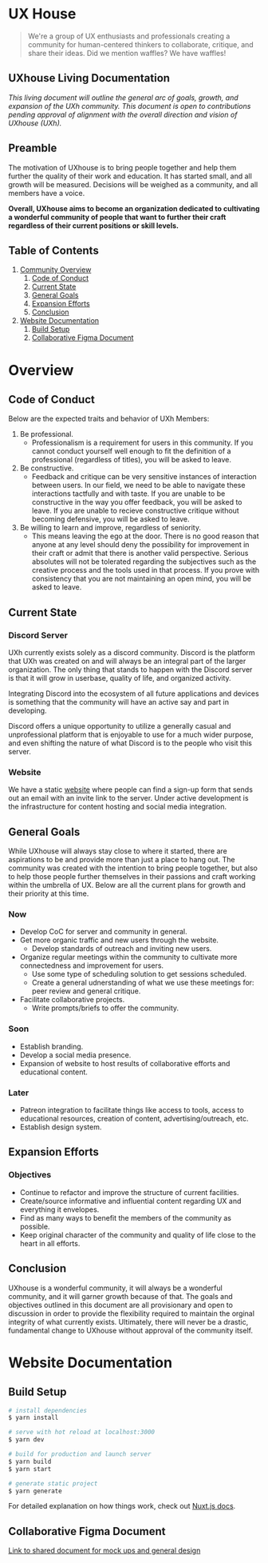 # UX House

> We're a group of UX enthusiasts and professionals creating a community for human-centered thinkers to collaborate, critique, and share their ideas. Did we mention waffles? We have waffles!

## UXhouse Living Documentation

*This living document will outline the general arc of goals, growth, and expansion of the UXh community. This document is open to contributions pending approval of alignment with the overall direction and vision of UXhouse (UXh).*

## Preamble

The motivation of UXhouse is to bring people together and help them further the quality of their work and education. It has started small, and all growth will be measured. Decisions will be weighed as a community, and all members have a voice.

**Overall, UXhouse aims to become an organization dedicated to cultivating a wonderful community of people that want to further their craft regardless of their current positions or skill levels.**

## Table of Contents

1. [Community Overview](#overview)
    1. [Code of Conduct](#code-of-conduct)
    1. [Current State](#current-state)
    1. [General Goals](#general-goals)
    1. [Expansion Efforts](#expansion-efforts)
    1. [Conclusion](#conclusion)
1. [Website Documentation](#website-documentation)
    1. [Build Setup](#build-setup)
    1. [Collaborative Figma Document](#collaborative-figma-document)

# Overview

## Code of Conduct

Below are the expected traits and behavior of UXh Members:

1. Be professional.
    * Professionalism is a requirement for users in this community. If you cannot conduct yourself well enough to fit the definition of a professional (regardless of titles), you will be asked to leave.
1. Be constructive.
    * Feedback and critique can be very sensitive instances of interaction between users. In our field, we need to be able to navigate these interactions tactfully and with taste. If you are unable to be constructive in the way you offer feedback, you will be asked to leave. If you are unable to recieve constructive critique without becoming defensive, you will be asked to leave.
1. Be willing to learn and improve, regardless of seniority.
    * This means leaving the ego at the door. There is no good reason that anyone at any level should deny the possibility for improvement in their craft or admit that there is another valid perspective. Serious absolutes will not be tolerated regarding the subjectives such as the creative process and the tools used in that process. If you prove with consistency that you are not maintaining an open mind, you will be asked to leave.

## Current State

### Discord Server

UXh currently exists solely as a discord community. Discord is the platform that UXh was created on and will always be an integral part of the larger organization. The only thing that stands to happen with the Discord server is that it will grow in userbase, quality of life, and organized activity.

Integrating Discord into the ecosystem of all future applications and devices is something that the community will have an active say and part in developing.

Discord offers a unique opportunity to utilize a generally casual and unprofessional platform that is enjoyable to use for a much wider purpose, and even shifting the nature of what Discord is to the people who visit this server.

### Website

We have a static [website](https://uxhouse.co) where people can find a sign-up form that sends out an email with an invite link to the server. Under active development is the infrastructure for content hosting and social media integration.

## General Goals

While UXhouse will always stay close to where it started, there are aspirations to be and provide more than just a place to hang out. The community was created with the intention to bring people together, but also to help those people further themselves in their passions and craft working within the umbrella of UX. Below are all the current plans for growth and their priority at this time.

### Now

* Develop CoC for server and community in general.
* Get more organic traffic and new users through the website.
    * Develop standards of outreach and inviting new users.
* Organize regular meetings within the community to cultivate more connectedness and improvement for users.
    * Use some type of scheduling solution to get sessions scheduled.
    * Create a general udnerstanding of what we use these meetings for: peer review and general critique.
* Facilitate collaborative projects.
    * Write prompts/briefs to offer the community.

### Soon

* Establish branding.
* Develop a social media presence.
* Expansion of website to host results of collaborative efforts and educational content.

### Later

* Patreon integration to facilitate things like access to tools, access to educational resources, creation of content, advertising/outreach, etc.
* Establish design system.

## Expansion Efforts

### Objectives

* Continue to refactor and improve the structure of current facilities.
* Create/source informative and influential content regarding UX and everything it envelopes.
* Find as many ways to benefit the members of the community as possible.
* Keep original character of the community and quality of life close to the heart in all efforts.

## Conclusion

UXhouse is a wonderful community, it will always be a wonderful community, and it will garner growth because of that. The goals and objectives outlined in this document are all provisionary and open to discussion in order to provide the flexibility required to maintain the orginal integrity of what currently exists. Ultimately, there will never be a drastic, fundamental change to UXhouse without approval of the community itself.

# Website Documentation

## Build Setup

``` bash
# install dependencies
$ yarn install

# serve with hot reload at localhost:3000
$ yarn dev

# build for production and launch server
$ yarn build
$ yarn start

# generate static project
$ yarn generate
```

For detailed explanation on how things work, check out [Nuxt.js docs](https://nuxtjs.org).

## Collaborative Figma Document

[Link to shared document for mock ups and general design](https://www.figma.com/file/RRo6fjVoLTAeljvRXXbKtb/UX-House-Site?node-id=0%3A1)
